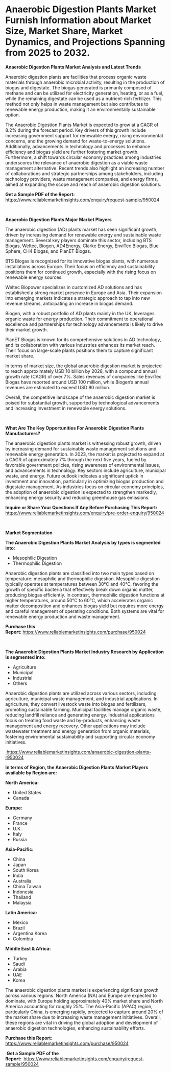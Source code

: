 <p><h1>Anaerobic Digestion Plants Market Furnish Information about Market Size, Market Share, Market Dynamics, and Projections Spanning from 2025 to 2032.</h1></p><p><strong>Anaerobic Digestion Plants Market Analysis and Latest Trends</strong></p>
<p><p>Anaerobic digestion plants are facilities that process organic waste materials through anaerobic microbial activity, resulting in the production of biogas and digestate. The biogas generated is primarily composed of methane and can be utilized for electricity generation, heating, or as a fuel, while the remaining digestate can be used as a nutrient-rich fertilizer. This method not only helps in waste management but also contributes to renewable energy production, making it an environmentally sustainable option.</p><p>The Anaerobic Digestion Plants Market is expected to grow at a CAGR of 8.2% during the forecast period. Key drivers of this growth include increasing government support for renewable energy, rising environmental concerns, and the growing demand for waste-to-energy solutions. Additionally, advancements in technology and processes to enhance efficiency and biogas yield are further fostering market growth. Furthermore, a shift towards circular economy practices among industries underscores the relevance of anaerobic digestion as a viable waste management alternative. Recent trends also highlight an increasing number of collaborations and strategic partnerships among stakeholders, including technology providers, waste management companies, and energy firms, aimed at expanding the scope and reach of anaerobic digestion solutions.</p></p>
<p><strong>Get a Sample PDF of the Report:&nbsp;</strong> <a href="https://www.reliablemarketinsights.com/enquiry/request-sample/950024?utm_campaign=1937&utm_medium=2&utm_source=Github&utm_content=ia&utm_term=18042025&utm_id=anaerobic-digestion-plants">https://www.reliablemarketinsights.com/enquiry/request-sample/950024</a></p>
<p>&nbsp;</p>
<p><strong>Anaerobic Digestion Plants Major Market Players</strong></p>
<p><p>The anaerobic digestion (AD) plants market has seen significant growth, driven by increasing demand for renewable energy and sustainable waste management. Several key players dominate this sector, including BTS Biogas, Weltec, Biogen, AD4Energy, Clarke Energy, EnviTec Biogas, Blue Sphere, CH4 Biogas, and PlanET Biogas.</p><p>BTS Biogas is recognized for its innovative biogas plants, with numerous installations across Europe. Their focus on efficiency and sustainability positions them for continued growth, especially with the rising focus on renewable energy sources.</p><p>Weltec Biopower specializes in customized AD solutions and has established a strong market presence in Europe and Asia. Their expansion into emerging markets indicates a strategic approach to tap into new revenue streams, anticipating an increase in biogas demand.</p><p>Biogen, with a robust portfolio of AD plants mainly in the UK, leverages organic waste for energy production. Their commitment to operational excellence and partnerships for technology advancements is likely to drive their market growth.</p><p>PlanET Biogas is known for its comprehensive solutions in AD technology, and its collaboration with various industries enhances its market reach. Their focus on large-scale plants positions them to capture significant market share.</p><p>In terms of market size, the global anaerobic digestion market is projected to reach approximately USD 10 billion by 2028, with a compound annual growth rate (CAGR) of over 7%. Sales revenues of companies like EnviTec Biogas have reported around USD 100 million, while Biogen’s annual revenues are estimated to exceed USD 80 million.</p><p>Overall, the competitive landscape of the anaerobic digestion market is poised for substantial growth, supported by technological advancements and increasing investment in renewable energy solutions.</p></p>
<p>&nbsp;</p>
<p><strong>What Are The Key Opportunities For Anaerobic Digestion Plants Manufacturers?</strong></p>
<p><p>The anaerobic digestion plants market is witnessing robust growth, driven by increasing demand for sustainable waste management solutions and renewable energy generation. In 2023, the market is projected to expand at a CAGR of approximately 7% through the next five years, fueled by favorable government policies, rising awareness of environmental issues, and advancements in technology. Key sectors include agriculture, municipal waste, and energy. Future outlook indicates a significant uptick in investment and innovation, particularly in optimizing biogas production and digestate management. As industries focus on circular economy principles, the adoption of anaerobic digestion is expected to strengthen markedly, enhancing energy security and reducing greenhouse gas emissions.</p></p>
<p><strong>Inquire or Share Your Questions If Any Before Purchasing This Report:</strong> <a href="https://www.reliablemarketinsights.com/enquiry/pre-order-enquiry/950024?utm_campaign=1937&utm_medium=2&utm_source=Github&utm_content=ia&utm_term=18042025&utm_id=anaerobic-digestion-plants">https://www.reliablemarketinsights.com/enquiry/pre-order-enquiry/950024</a></p>
<p>&nbsp;</p>
<p><strong>Market Segmentation</strong></p>
<p><strong>The Anaerobic Digestion Plants Market Analysis by types is segmented into:</strong></p>
<p><ul><li>Mesophilic Digestion</li><li>Thermophilic Digestion</li></ul></p>
<p><p>Anaerobic digestion plants are classified into two main types based on temperature: mesophilic and thermophilic digestion. Mesophilic digestion typically operates at temperatures between 30°C and 40°C, favoring the growth of specific bacteria that effectively break down organic matter, producing biogas efficiently. In contrast, thermophilic digestion functions at higher temperatures, around 50°C to 60°C, which accelerates organic matter decomposition and enhances biogas yield but requires more energy and careful management of operating conditions. Both systems are vital for renewable energy production and waste management.</p></p>
<p><strong>Purchase this Report:&nbsp;</strong><a href="https://www.reliablemarketinsights.com/purchase/950024?utm_campaign=1937&utm_medium=2&utm_source=Github&utm_content=ia&utm_term=18042025&utm_id=anaerobic-digestion-plants">https://www.reliablemarketinsights.com/purchase/950024</a></p>
<p>&nbsp;</p>
<p><strong>The Anaerobic Digestion Plants Market Industry Research by Application is segmented into:</strong></p>
<p><ul><li>Agriculture</li><li>Municipal</li><li>Industrial</li><li>Others</li></ul></p>
<p><p>Anaerobic digestion plants are utilized across various sectors, including agriculture, municipal waste management, and industrial applications. In agriculture, they convert livestock waste into biogas and fertilizers, promoting sustainable farming. Municipal facilities manage organic waste, reducing landfill reliance and generating energy. Industrial applications focus on treating food waste and by-products, enhancing waste management and energy recovery. Other applications may include wastewater treatment and energy generation from organic materials, fostering environmental sustainability and supporting circular economy initiatives.</p></p>
<p><a href="https://www.reliablemarketinsights.com/anaerobic-digestion-plants-r950024?utm_campaign=1937&utm_medium=2&utm_source=Github&utm_content=ia&utm_term=18042025&utm_id=anaerobic-digestion-plants">&nbsp;https://www.reliablemarketinsights.com/anaerobic-digestion-plants-r950024</a></p>
<p><strong>In terms of Region, the Anaerobic Digestion Plants Market Players available by Region are:</strong></p>
<p>
    <p> <strong> North America: </strong>
        <ul>
            <li>United States</li>
            <li>Canada</li>
        </ul>
        </p> 
    <p> <strong> Europe: </strong>
        <ul>
            <li>Germany</li>
            <li>France</li>
            <li>U.K.</li>
            <li>Italy</li>
            <li>Russia</li>
        </ul>
        </p> 
    <p> <strong> Asia-Pacific: </strong>
        <ul>
            <li>China</li>
            <li>Japan</li>
            <li>South Korea</li>
            <li>India</li>
            <li>Australia</li>
            <li>China Taiwan</li>
            <li>Indonesia</li>
            <li>Thailand</li>
            <li>Malaysia</li>
        </ul>
        </p> 
    <p> <strong> Latin America: </strong>
        <ul>
            <li>Mexico</li>
            <li>Brazil</li>
            <li>Argentina Korea</li>
            <li>Colombia</li>
        </ul>
        </p> 
    <p> <strong> Middle East & Africa: </strong>
        <ul>
            <li>Turkey</li>
            <li>Saudi</li>
            <li>Arabia</li>
            <li>UAE</li>
            <li>Korea</li>
        </ul>
    </p>
    </p>
<p><p>The anaerobic digestion plants market is experiencing significant growth across various regions. North America (NA) and Europe are expected to dominate, with Europe holding approximately 40% market share and North America accounting for roughly 25%. The Asia-Pacific (APAC) region, particularly China, is emerging rapidly, projected to capture around 20% of the market share due to increasing waste management initiatives. Overall, these regions are vital in driving the global adoption and development of anaerobic digestion technologies, enhancing sustainability efforts.</p></p>
<p><strong>Purchase this Report: </strong><a href="https://www.reliablemarketinsights.com/purchase/950024?utm_campaign=1937&utm_medium=2&utm_source=Github&utm_content=ia&utm_term=18042025&utm_id=anaerobic-digestion-plants">https://www.reliablemarketinsights.com/purchase/950024</a></p>
<p>&nbsp;<strong>Get a Sample PDF of the Report:&nbsp;&nbsp;</strong><a href="https://www.reliablemarketinsights.com/enquiry/request-sample/950024?utm_campaign=1937&utm_medium=2&utm_source=Github&utm_content=ia&utm_term=18042025&utm_id=anaerobic-digestion-plants">https://www.reliablemarketinsights.com/enquiry/request-sample/950024</a></p>
<p><strong></strong></p>
<p><p></p><p></p><p></p></p>